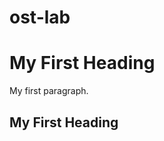 # ost-lab
<!DOCTYPE html>
<html>
<body>

<h1>My First Heading</h1>

<p>My first paragraph.</p>

<h2>My First Heading</h2>


</body>
</html>
